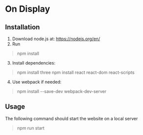 # On Display

## Installation
1. Download node.js at: https://nodejs.org/en/
2. Run
> npm install
3. Install dependencies:
> npm install three
> npm install react react-dom react-scripts
4. Use webpack if needed:
> npm install --save-dev webpack-dev-server 

## Usage
The following command should start the website on a local server
> npm run start

